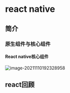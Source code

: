 # react native

## 简介

### 原生组件与核心组件

#### React native核心组件

![image-20211110192328958](C:\Users\A\AppData\Roaming\Typora\typora-user-images\image-20211110192328958.png)

## react回顾

